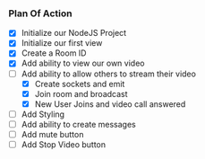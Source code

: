 ### Plan Of Action

- [x] Initialize our NodeJS Project
- [x] Initialize our first view
- [x] Create a Room ID
- [x] Add ability to view our own video
- [ ] Add ability to allow others to stream their video
    - [x] Create sockets and emit 
    - [x] Join room and broadcast
    - [x] New User Joins and video call answered
- [ ] Add Styling
- [ ] Add ability to create messages
- [ ] Add mute button
- [ ] Add Stop Video button